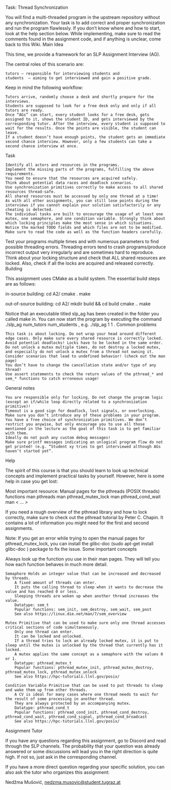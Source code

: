 Task: Thread Synchronization

You will find a multi-threaded program in the upstream repository without any synchronization. Your task is to add correct and proper synchronization and run the program flawlessly.
If you don’t know where and how to start, look at the help section below. While implementing, make sure to read the comments found in the assignment code, and if anything is unclear, come back to this Wiki.
Main Idea

This time, we provide a framework for an SLP Assignment Interview (AG).

The central roles of this scenario are:

    tutors – responsible for interviewing students and
    students  – aiming to get interviewed and gain a positive grade.

Keep in mind the following workflow:

    Tutors arrive, randomly choose a desk and shortly prepare for the interviews.
    Students are supposed to look for a free desk only and only if all tutors are ready.
    Once “AGs” can start, every student looks for a free desk, gets assigned to it, shows the student ID, and gets interviewed by the corresponding tutor. After the interview, every student is supposed to wait for the results. Once the points are visible, the student can leave.
    If a student doesn’t have enough points, the student gets an immediate second chance interview. However, only a few students can take a second chance interview at once.

Task

    Identify all actors and resources in the programs.
    Implement the missing parts of the programs, fulfilling the above requirements.
    You need to ensure that the resources are acquired safely.
    Think about potential data races and deadlock scenarios.
    Use synchronization primitives correctly to make access to all shared resources thread-safe.
    All shared resources must be accessed by only one thread at a time!
    As with all other assignments, you can still lose points during the interviews if you cannot explain your solution satisfactorily or any cheating is detected.
    The individual tasks are built to encourage the usage of at least one mutex, one semaphore, and one condition variable. Strongly think about which locking principles make the most sense in which situations.
    Notice the marked TODO fields and which files are not to be modified.
    Make sure to read the code as well as the function headers carefully.

Test your programs multiple times and with numerous parameters to find possible threading errors. Threading errors tend to crash programs/produce incorrect output very irregularly and are sometimes hard to reproduce. Think about your locking structure and check that ALL shared resources are locked. Also, check if all the locks are acquired and released correctly.
Building

This assignment uses CMake
as a build system. The essential build steps are as follows:

in-source building:
cd A2/
cmake .
make

out-of-source building:
cd A2/
mkdir build && cd build
cmake ..
make

Notice that an executable titled slp_ag has been created in the folder you called make
in. You can now start the program by executing the command ./slp_ag num_tutors num_students
, e.g. ./slp_ag 1 1
.
Common problems

    This task is about locking. Do not wrap your head around different edge cases. Only make sure every shared resource is correctly locked.
    Avoid potential deadlocks! Locks have to be locked in the same order.
    Do not unlock a mutex multiple times, do not destroy a locked mutex, and especially do not unlock a mutex from a thread not owning it. Consider scenarios that lead to undefined behavior! (check out the man page)
    You don’t have to change the cancellation state and/or type of any thread!
    Use assert statements to check the return values of the pthread_* and sem_* functions to catch erroneous usage!

General notes

    You are responsible only for locking. Do not change the program logic (except an if/while loop directly related to a synchronization primitive)!
    Timeout is a good sign for deadlock, lost signals, or overlocking. Make sure you don’t introduce any of these problems in your program.
    You have a free choice of synchronization primitives. We don’t restrict you anywise, but only encourage you to use all those mentioned in the lecture as the goal of this task is to get familiar with them.
    Ideally do not push any custom debug messages!
    Make sure printf messages indicating an unlogical program flow do not get printed! (e.g. “Student xy tries to get interviewed although AGs haven’t started yet“.

Help

The spirit of this course is that you should learn to look up technical concepts and implement practical tasks by yourself. However, here is some help in case you get lost:

Most important resource: Manual pages
for the pthreads
(POSIX
threads) functions
man pthreads
man pthread_mutex_lock
man pthread_cond_wait
man < ... >

If you need a rough overview of the pthread library and how to lock correctly, make sure to check out the pthread tutorial by Peter C. Chapin. It contains a lot of information you might need for the first and second assignments.

Note: If you get an error while trying to open the manual pages for pthread_mutex_lock, you can install the glibc-doc (sudo apt-get install glibc-doc
) package to fix the issue.
Some important concepts

Always look up the function you use in their man pages. They will tell you how each function behaves in much more detail.

    Semaphore Holds an integer value that can be increased and decreased by threads.
        A fixed amount of threads can enter.
        It puts the calling thread to sleep when it wants to decrease the value and has reached 0 or less.
        Sleeping threads are woken up when another thread increases the value.
        Datatype: sem_t
        Popular functions: sem_init, sem_destroy, sem_wait, sem_post
        See also https://linux.die.net/man/7/sem_overview

    Mutex Primitive that can be used to make sure only one thread accesses critical sections of code simultaneously.
        Only one thread can enter.
        It can be locked and unlocked.
        If a thread tries to lock an already locked mutex, it is put to sleep until the mutex is unlocked by the thread that currently has it locked.
        A mutex applies the same concept as a semaphore with the values 0 or 1.
        Datatype: pthread_mutex_t
        Popular functions: pthread_mutex_init, pthread_mutex_destroy, pthread_mutex_lock, pthread_mutex_unlock
        See also https://hpc-tutorials.llnl.gov/posix/

    Condition Variable Primitive that can be used to put threads to sleep and wake them up from other threads.
        A CV is ideal for many cases where one thread needs to wait for the result of some processing in another thread.
        They are always protected by an accompanying mutex.
        Datatype: pthread_cond_t
        Popular functions: pthread_cond_init, pthread_cond_destroy, pthread_cond_wait, pthread_cond_signal, pthread_cond_broadcast
        See also https://hpc-tutorials.llnl.gov/posix/

Assignment Tutor

If you have any questions regarding this assignment, go to Discord and read through the SLP channels. The probability that your question was already answered or some discussions will lead you in the right direction is quite high. If not so, just ask in the corresponding channel.

If you have a more direct question regarding your specific solution, you can also ask the tutor who organizes this assignment:

Nedžma Mušović, nedzma.musovic@student.tugraz.at
